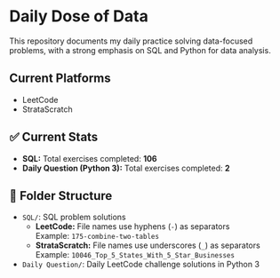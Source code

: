 # Daily Dose of Data

This repository documents my daily practice solving data-focused problems, with a strong emphasis on SQL and Python for data analysis.

## Current Platforms
- LeetCode  
- StrataScratch

## ✅ Current Stats

- **SQL:** Total exercises completed: **106**
- **Daily Question (Python 3):** Total exercises completed: **2**

## 📁 Folder Structure

- `SQL/`: SQL problem solutions  
  - **LeetCode:** File names use hyphens (`-`) as separators  
    Example: `175-combine-two-tables`  
  - **StrataScratch:** File names use underscores (`_`) as separators  
    Example: `10046_Top_5_States_With_5_Star_Businesses`
- `Daily Question/`: Daily LeetCode challenge solutions in Python 3
